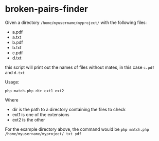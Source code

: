 # broken-pairs-finder


Given a directory `/home/myusername/myproject/` with the following files:

- a.pdf
- a.txt
- b.pdf
- b.txt
- c.pdf
- d.txt

this script will print out the names of files without mates, in this case `c.pdf` and `d.txt`


Usage: 

`php match.php dir ext1 ext2`

Where 
- dir is the path to a directory containing the files to check
- ext1 is one of the extensions
- ext2 is the other

For the example directory above, the command would be `php match.php /home/myusername/myproject/ txt pdf`
